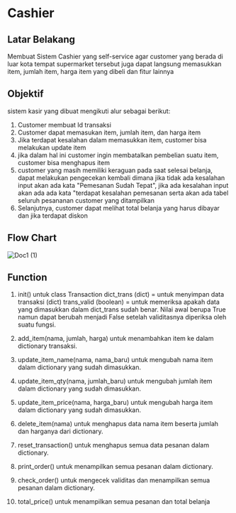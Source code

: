 # Cashier
## Latar Belakang
Membuat Sistem Cashier yang self-service agar customer yang berada di luar kota tempat supermarket tersebut juga dapat langsung memasukkan item, jumlah item, harga item yang dibeli dan fitur lainnya
## Objektif 
sistem kasir yang dibuat mengikuti alur sebagai berikut:
1. Customer membuat Id transaksi
2. Customer dapat memasukan item, jumlah item, dan harga item
3. Jika terdapat kesalahan dalam memasukkan item, customer bisa melakukan update item
4. jika dalam hal ini customer ingin membatalkan pembelian suatu item, customer bisa menghapus item
5. customer yang masih memiliki keraguan pada saat selesai belanja, dapat melakukan pengecekan kembali dimana jika tidak ada kesalahan input akan ada kata "Pemesanan Sudah Tepat", jika ada kesalahan input akan ada ada kata "terdapat kesalahan pemesanan serta akan ada tabel seluruh pesananan customer yang ditampilkan
6. Selanjutnya, customer dapat melihat total belanja yang harus dibayar dan jika terdapat diskon
## Flow Chart
![Doc1 (1)](https://user-images.githubusercontent.com/100061645/213378375-b064e0d1-61d1-4c29-8ff0-56ad6ffdea53.png)
## Function
1. init()
untuk class Transaction
dict_trans (dict) = untuk menyimpan data transaksi (dict)
trans_valid (boolean) = untuk memeriksa apakah data yang dimasukkan dalam dict_trans sudah benar. Nilai awal berupa True namun dapat berubah menjadi False setelah validitasnya diperiksa oleh suatu fungsi.

2. add_item(nama, jumlah, harga)
untuk menambahkan item ke dalam dictionary transaksi.

3. update_item_name(nama, nama_baru)
untuk mengubah nama item dalam dictionary yang sudah dimasukkan.

4. update_item_qty(nama, jumlah_baru)
untuk mengubah jumlah item dalam dictionary yang sudah dimasukkan.

5. update_item_price(nama, harga_baru)
untuk mengubah harga item dalam dictionary yang sudah dimasukkan.

6. delete_item(nama)
untuk menghapus data nama item beserta jumlah dan harganya dari dictionary.

7. reset_transaction()
untuk menghapus semua data pesanan dalam dictionary.

8. print_order()
untuk menampilkan semua pesanan dalam dictionary.

9. check_order()
untuk mengecek validitas dan menampilkan semua pesanan dalam dictionary.

10. total_price()
untuk menampilkan semua pesanan dan total belanja
